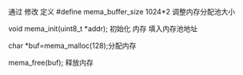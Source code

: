 通过 修改 定义 #define mema_buffer_size 1024*2  调整内存分配池大小


void mema_init(uint8_t *addr); 初始化 内存  填入内存池地址


char *buf=mema_malloc(128);分配内存

mema_free(buf);  释放内存
